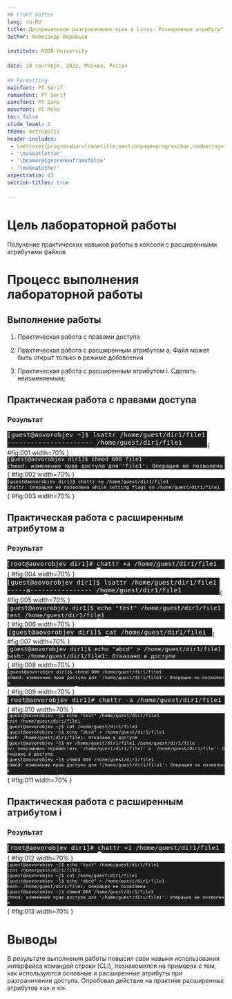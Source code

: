 ```yaml
---
## Front matter
lang: ru-RU
title: Дискреционное разграничение прав в Linux. Расширенные атрибуты"
author: Александр Воробьев

institute: RUDN University

date: 28 сентября, 2022, Москва, Россия

## Formatting
mainfont: PT Serif
romanfont: PT Serif
sansfont: PT Sans
monofont: PT Mono
toc: false
slide_level: 2
theme: metropolis
header-includes:
 - \metroset{progressbar=frametitle,sectionpage=progressbar,numbering=fraction}
 - '\makeatletter'
 - '\beamer@ignorenonframefalse'
 - '\makeatother'
aspectratio: 43
section-titles: true

---
```


# Цель лабораторной работы

Получение практических навыков работы в консоли с расширенными атрибутами файлов

# Процесс выполнения лабораторной работы

## Выполнение работы

1. Практическая работа с правами доступа

2. Практическая работа с расширенным атрибутом a. Файл может быть открыт только в режиме добавления

3. Практическая работа с расширенным атрибутом i. Cделать неизменяемым;


## Практическая работа с правами доступа

### Результат

![Определение расширенных атрибутов файла](screens/1.png){ #fig:001 width=70% }  
![Установка прав](screens/2.png){ #fig:002 width=70% }  
![Установка атрибута a от пользователя guest](screens/3.png){ #fig:003 width=70% }  



## Практическая работа с расширенным атрибутом a

### Результат

![Установка атрибута a с правами администратора](screens/4.png){ #fig:004 width=70% }  
![Проверка атрибута](screens/5.png){ #fig:005 width=70% }
![Запись в файл](screens/6.png){ #fig:006 width=70% }  
![Чтение файла](screens/7.png){ #fig:007 width=70% }  
![Удаление файла](screens/8.png){ #fig:008 width=70% }  
![Установка прав](screens/9.png){ #fig:009 width=70% }  
![Снятие атрибута](screens/10.png){ #fig:010 width=70% }  
![Повторение операций](screens/11.png){ #fig:011 width=70% }  

## Практическая работа с расширенным атрибутом i


### Результат

![Замена атрибута](screens/12.png){ #fig:012 width=70% }  
![Повторение операций](screens/13.png){ #fig:013 width=70% }  


# Выводы

В результате выполнения работы повысил свои навыки использования интерфейса командой строки (CLI), познакомился на примерах с тем, как используются основные и расширенные атрибуты при разграничении доступа. Опробовал действие на практике расширенных атрибутов «а» и «i».
